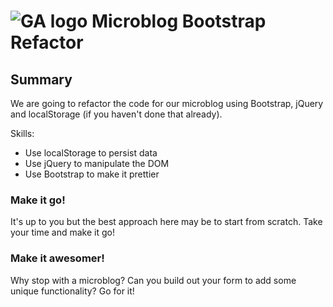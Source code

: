 # ![GA logo](https://ga-dash.s3.amazonaws.com/production/assets/logo-9f88ae6c9c3871690e33280fcf557f33.png) Microblog Bootstrap Refactor

## Summary

We are going to refactor the code for our microblog using Bootstrap, jQuery and localStorage (if you haven't done that already).

Skills:

- Use localStorage to persist data
- Use jQuery to manipulate the DOM
- Use Bootstrap to make it prettier

### Make it go!
It's up to you but the best approach here may be to start from scratch. Take your time and make it go!

### Make it awesomer!
Why stop with a microblog? Can you build out your form to add some unique functionality? Go for it!